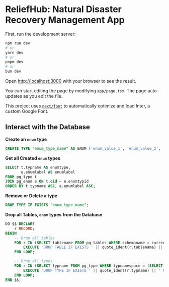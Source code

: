 # ReliefHub: Natural Disaster Recovery Management App

First, run the development server:

```bash
npm run dev
# or
yarn dev
# or
pnpm dev
# or
bun dev
```

Open [http://localhost:3000](http://localhost:3000) with your browser to see the result.

You can start editing the page by modifying `app/page.tsx`. The page auto-updates as you edit the file.

This project uses [`next/font`](https://nextjs.org/docs/basic-features/font-optimization) to automatically optimize and load Inter, a custom Google Font.

## Interact with the Database
**Create an `enum` type**
```sql
CREATE TYPE "enum_type_name" AS ENUM ('enum_value_1', 'enum_value_2', 'enum_value_3');
```
**Get all Created `enum` types**
```sql
SELECT t.typname AS enumtype, 
       e.enumlabel AS enumlabel
FROM pg_type t 
JOIN pg_enum e ON t.oid = e.enumtypid  
ORDER BY t.typname ASC, e.enumlabel ASC;
```
**Remove or Delete a type**
```sql
DROP TYPE IF EXISTS "enum_type_name";
```
**Drop all Tables, `enum` types from the Database**
```sql
DO $$ DECLARE
    r RECORD;
BEGIN
    -- Drop all tables
    FOR r IN (SELECT tablename FROM pg_tables WHERE schemaname = current_schema()) LOOP
        EXECUTE 'DROP TABLE IF EXISTS ' || quote_ident(r.tablename) || ' CASCADE';
    END LOOP;

    -- Drop all types
    FOR r IN (SELECT typname FROM pg_type WHERE typnamespace = (SELECT oid FROM pg_namespace WHERE nspname = current_schema())) LOOP
        EXECUTE 'DROP TYPE IF EXISTS ' || quote_ident(r.typname) || ' CASCADE';
    END LOOP;
END $$;
```